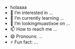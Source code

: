 - holaaaa
- 👀 I’m interested in ...
- 🌱 I’m currently learning ...
- 💞️ I’m lookingmuastixoe on ...
- 📫 How to reach me ...
- 😄 Pronouns: ...
- ⚡ Fun fact: ...

<!---
JhonMesii/JhonMesii is a ✨ special ✨ repository because its `README.md` (this file) appears on your GitHub profile.
You can click the Preview link to take a look at your changes.
--->

